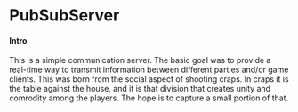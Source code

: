 PubSubServer
=============
#### Intro ####

This is a simple communication server.  The basic goal was to provide a real-time way to transmit information between
different parties and/or game clients.  This was born from the social aspect of shooting craps.  In craps it is the table
against the house, and it is that division that creates unity and comrodity among the players.  The hope is to capture 
a small portion of that.

